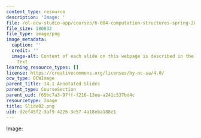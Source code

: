 ```yaml
---
content_type: resource
description: 'Image: '
file: /ol-ocw-studio-app/courses/6-004-computation-structures-spring-2017/d2ef45f23af942263e574a18eba188e1_Slide02.png
file_size: 180832
file_type: image/png
image_metadata:
  caption: ''
  credit: ''
  image-alt: Content of each slide on this webpage is described in the surrounding
    text.
learning_resource_types: []
license: https://creativecommons.org/licenses/by-nc-sa/4.0/
ocw_type: OCWImage
parent_title: 14.1 Annotated Slides
parent_type: CourseSection
parent_uid: f65bc7a3-97ff-f216-13ee-a241c537bd4c
resourcetype: Image
title: Slide02.png
uid: d2ef45f2-3af9-4226-3e57-4a18eba188e1
---
```

Image: 